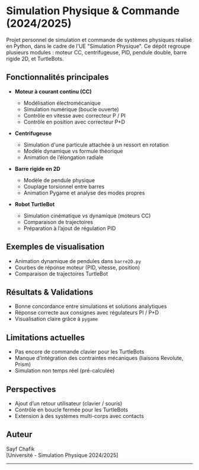 
# Simulation Physique & Commande (2024/2025)

Projet personnel de simulation et commande de systèmes physiques réalisé en Python, dans le cadre de l'UE "Simulation Physique". Ce dépôt regroupe plusieurs modules : moteur CC, centrifugeuse, PID, pendule double, barre rigide 2D, et TurtleBots.

## Fonctionnalités principales

- **Moteur à courant continu (CC)**
  - Modélisation électromécanique
  - Simulation numérique (boucle ouverte)
  - Contrôle en vitesse avec correcteur P / PI
  - Contrôle en position avec correcteur P+D

- **Centrifugeuse**
  - Simulation d'une particule attachée à un ressort en rotation
  - Modèle dynamique vs formule théorique
  - Animation de l’élongation radiale

- **Barre rigide en 2D**
  - Modèle de pendule physique
  - Couplage torsionnel entre barres
  - Animation Pygame et analyse des modes propres

- **Robot TurtleBot**
  - Simulation cinématique vs dynamique (moteurs CC)
  - Comparaison de trajectoires
  - Préparation à l’ajout de régulation PID

## Exemples de visualisation

- Animation dynamique de pendules dans `barre2D.py`
- Courbes de réponse moteur (PID, vitesse, position)
- Comparaison de trajectoires TurtleBot

## Résultats & Validations

- Bonne concordance entre simulations et solutions analytiques
- Réponse correcte aux consignes avec régulateurs PI / P+D
- Visualisation claire grâce à `pygame`

## Limitations actuelles

- Pas encore de commande clavier pour les TurtleBots
- Manque d’intégration des contraintes mécaniques (liaisons Revolute, Prism)
- Simulation non temps réel (pré-calculée)

## Perspectives

- Ajout d’un retour utilisateur (clavier / souris)
- Contrôle en boucle fermée pour les TurtleBots
- Extension à des systèmes multi-corps avec contacts

## Auteur

Sayf Chafik  
[Université - Simulation Physique 2024/2025]

---

